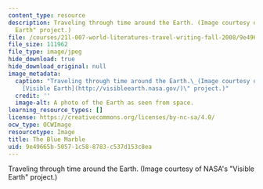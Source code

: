 ```yaml
---
content_type: resource
description: Traveling through time around the Earth. (Image courtesy of NASA's "Visible
  Earth" project.)
file: /courses/21l-007-world-literatures-travel-writing-fall-2008/9e49665b50571c588783c537d153c8ea_21l-007f08.jpg
file_size: 111962
file_type: image/jpeg
hide_download: true
hide_download_original: null
image_metadata:
  caption: "Traveling through time around the Earth.\_(Image courtesy of NASA's \"\
    [Visible Earth](http://visibleearth.nasa.gov/)\" project.)"
  credit: ''
  image-alt: A photo of the Earth as seen from space.
learning_resource_types: []
license: https://creativecommons.org/licenses/by-nc-sa/4.0/
ocw_type: OCWImage
resourcetype: Image
title: The Blue Marble
uid: 9e49665b-5057-1c58-8783-c537d153c8ea
---
```

Traveling through time around the Earth. (Image courtesy of NASA's "Visible Earth" project.)